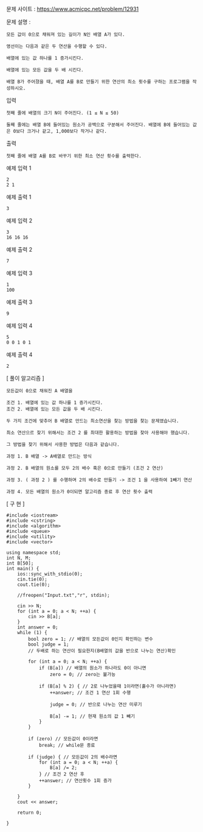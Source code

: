 문제 사이트 : https://www.acmicpc.net/problem/12931

문제 설명 :

    모든 값이 0으로 채워져 있는 길이가 N인 배열 A가 있다. 
    
    영선이는 다음과 같은 두 연산을 수행할 수 있다.

    배열에 있는 값 하나를 1 증가시킨다.
    
    배열에 있는 모든 값을 두 배 시킨다.
    
    배열 B가 주어졌을 때, 배열 A를 B로 만들기 위한 연산의 최소 횟수를 구하는 프로그램을 작성하시오.

입력

    첫째 줄에 배열의 크기 N이 주어진다. (1 ≤ N ≤ 50)

    둘째 줄에는 배열 B에 들어있는 원소가 공백으로 구분해서 주어진다. 배열에 B에 들어있는 값은 0보다 크거나 같고, 1,000보다 작거나 같다.

출력

    첫째 줄에 배열 A를 B로 바꾸기 위한 최소 연산 횟수를 출력한다.

예제 입력 1 

    2
    2 1

예제 출력 1 

    3

예제 입력 2 

    3
    16 16 16

예제 출력 2 

    7

예제 입력 3 

    1
    100

예제 출력 3 

    9

예제 입력 4 

    5
    0 0 1 0 1

예제 출력 4 

    2   
    
[ 풀이 알고리즘 ]

    모든값이 0으로 채워진 A 배열을 
    
    조건 1. 배열에 있는 값 하나를 1 증가시킨다.
    조건 2. 배열에 있는 모든 값을 두 배 시킨다.
    
    두 가지 조건에 맞추어 B 배열로 만드는 최소연산을 찾는 방법을 찾는 문제였습니다.
    
    최소 연산으르 찾기 위해서는 조건 2 를 최대한 활용하는 방법을 찾아 사용해야 했습니다.
    
    그 방법을 찾기 위해서 사용한 방법은 다음과 같습니다.
    
    과정 1. B 배열 -> A배열로 만드는 방식
    
    과정 2. B 배열의 원소를 모두 2의 배수 혹은 0으로 만들기 (조건 2 연산)
    
    과정 3. ( 과정 2 ) 를 수행하며 2의 배수로 만들기 -> 조건 1 을 사용하여 1빼기 연산
    
    과정 4. 모든 배열의 원소가 0이되면 알고리즘 종료 후 연산 횟수 출력
    
[ 구 현 ]

    #include <iostream>
    #include <cstring>
    #include <algorithm>
    #include <queue>
    #include <utility>
    #include <vector>

    using namespace std;
    int N, M;
    int B[50];
    int main() {
        ios::sync_with_stdio(0);
        cin.tie(0);
        cout.tie(0);

        //freopen("Input.txt","r", stdin);

        cin >> N;
        for (int a = 0; a < N; ++a) {
            cin >> B[a];
        }
        int answer = 0;
        while (1) {
            bool zero = 1; // 배열의 모든값이 0인지 확인하는 변수
            bool judge = 1; 
            // 두배로 하는 연산이 필요한지(B배열의 값을 반으로 나누는 연산)확인

            for (int a = 0; a < N; ++a) {
                if (B[a]) // 배열의 원소가 하나라도 0이 아니면 
                    zero = 0; // zero는 불가능

                if (B[a] % 2) { // 2로 나누었을때 1이라면(홀수가 아니라면)
                    ++answer; // 조건 1 연산 1회 수행
                    
                    judge = 0; // 반으로 나누는 연산 미루기
                    
                    B[a] -= 1; // 현재 원소의 값 1 빼기
                }
            }

            if (zero) // 모든값이 0이라면
                break; // while문 종료

            if (judge) { // 모든값이 2의 배수라면
                for (int a = 0; a < N; ++a) {
                    B[a] /= 2;
                } // 조건 2 연산 후
                ++answer; // 연산횟수 1회 증가
            }

        }
        cout << answer;

        return 0;

    }
